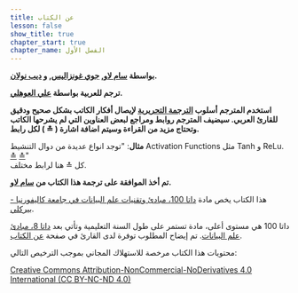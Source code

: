 ```yaml
---
title: عن الكتاب
lesson: false
show_title: true
chapter_start: true
chapter_name: الفصل الأول
---
```


**بواسطة [سام لاو][sam], [جوي غونزاليس][joey], و [ديب نولان][deb].**

**ترجم للعربية بواسطة [علي العوهلي][ali].**

**استخدم المترجم أسلوب [الترجمة التحريرية](https://ar.wikipedia.org/wiki/%D8%AA%D8%B1%D8%AC%D9%85%D8%A9_%D8%AA%D8%AD%D8%B1%D9%8A%D8%B1%D9%8A%D8%A9) لإيصال أفكار الكاتب بشكل صحيح ودقيق للقارئ العربي. سيضيف المترجم روابط ومراجع لبعض العناوين التي لم يشرحها الكاتب وتحتاج مزيد من القراءة وسيتم اضافة اشارة ( ≛ ) لكل رابط.**  

**مثال**: "توجد انواع عديدة من دوال التنشيط Activation Functions مثل Tanh و ReLu. [≛][ActivationFunction1] [≛][ActivationFunction2]"  
كل ≛ هنا لرابط مختلف.

**تم أخذ الموافقة على ترجمة هذا الكتاب من [سام لاو][sam].**

هذا الكتاب يخص مادة [داتا 100، مبادئ وتقنيات علم البيانات في جامعة كاليفورنيا - بيركلي][ds100].

داتا 100 هي مستوى أعلى، مادة تستمر على طول السنة التعليمية وتأتي بعد [داتا 8، مبادئ علم البيانات][data8]. تم إيضاح المطلوب توفرة لدى القارئ في صفحة [عن الكتاب][about].

محتويات هذا الكتاب مرخصة للاستهلاك المجاني بموجب الترخيص التالي:

[Creative Commons Attribution-NonCommercial-NoDerivatives 4.0 International (CC BY-NC-ND 4.0)](https://creativecommons.org/licenses/by-nc-nd/4.0/)

[sam]: http://www.samlau.me/
[joey]: https://people.eecs.berkeley.edu/~jegonzal/
[deb]: https://www.stat.berkeley.edu/~nolan/
[ali]: https://www.alioh.com/
[data8]: http://data8.org/
[ds100]: http://www.ds100.org/
[about]: /about_this_book
[ActivationFunction1]: https://medium.com/the-theory-of-everything/understanding-activation-functions-in-neural-networks-9491262884e0
[ActivationFunction2]: https://towardsdatascience.com/activation-functions-neural-networks-1cbd9f8d91d6